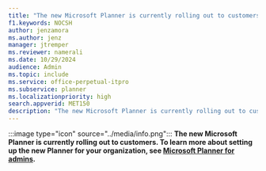 ```yaml
---
title: "The new Microsoft Planner is currently rolling out to customers"
f1.keywords: NOCSH
author: jenzamora
ms.author: jenz
manager: jtremper
ms.reviewer: namerali
ms.date: 10/29/2024
audience: Admin
ms.topic: include
ms.service: office-perpetual-itpro
ms.subservice: planner
ms.localizationpriority: high
search.appverid: MET150
description: "The new Microsoft Planner is currently rolling out to customers."
---
```


:::image type="icon" source="../media/info.png"::: **The new Microsoft Planner is currently rolling out to customers. To learn more about setting up the new Planner for your organization, see [Microsoft Planner for admins](../../Planer/planner-for-admins).**
